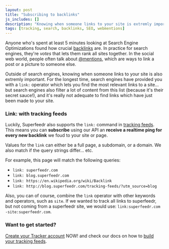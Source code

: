 ```yaml
---
layout: post
title: "Subscribing to backlinks"
js_includes: []
description: "Knowing when someone links to your site is extremly important for SEO, but also community management. Tracking feeds let you do that very easily"
tags: [tracking, search, backlinks, SEO, webmentions]
---
```


Anyone who's spent at least 5 minutes looking at Search Engine Optimizations found how crucial [backlinks](https://en.wikipedia.org/wiki/Backlink) are. In practice for search engines, they're *votes* that lets them rank all sites together. In the social web world, people often talk about [@mentions](http://en.wikipedia.org/wiki/Mention_%28blogging%29), which are ways to link a post or a picture to someone else. 

Outside of search engines, knowing when someone links to your site is also extremly important. For the longest time, search engines have provided you with a `link:` operator which lets you find the most relevant links to a site... but search engines also filter a lot of content from this list (because it's their secret sauce!), and it's really not adequate to find links which have just been made to your site.

### Link: with tracking feeds

Luckily, Superfeedr also supports the `link:` command in [tracking feeds](http://blog.superfeedr.com/tracking-feeds/). This means you can **subscribe** using our API an **receive a realtime ping for every new backlink** we foud to your site or page.

Values for the `link` can either be a full page, a subdomain, or a domain. We also match if the query strings differ... etc.

For example, this page will match the following queries:

* `link: superfeedr.com`
* `link: blog.superfeedr.com`
* `link: https://en.wikipedia.org/wiki/Backlink`
* `link: http://blog.superfeedr.com/tracking-feeds/?utm_source=blog`

Also, you can of course, combine the `link` operator with other keywords and operators, such as `site`. If we wanted to track all links to superfeedr, but not coming from a superfeedr site, we would use: `link:superfeedr.com -site:superfeedr.com`.

### Want to get started? 

[Create your Tracker account](https://superfeedr.com/tracker) NOW! and check our docs on how to [build your tracking feeds](http://documentation.superfeedr.com/trackers.html#building-track-feeds).




